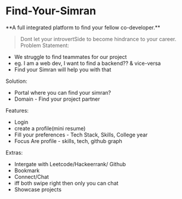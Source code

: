 <h1>Find-Your-Simran</h1>
**A full integrated platform to find your fellow  co-developer.**

> Dont let your introvertSide to become hindrance to your career.
Problem Statement:

-   We struggle to find teammates for our project
-   eg. I am a web dev, I want to find a backend?? & vice-versa
-   Find your Simran will help you with that

Solution:

-   Portal where you can find your simran?
-  Domain - Find your project partner

Features:

-   Login
-   create a profile(mini resume)
-   Fill your preferences - Tech Stack, Skills, College year
-   Focus Are profile - skills, tech, github graph

Extras:

-   Intergate with Leetcode/Hackeerrank/ Github
-   Bookmark
-   Connect/Chat
-   iff both swipe right then only you can chat
-   Showcase projects

